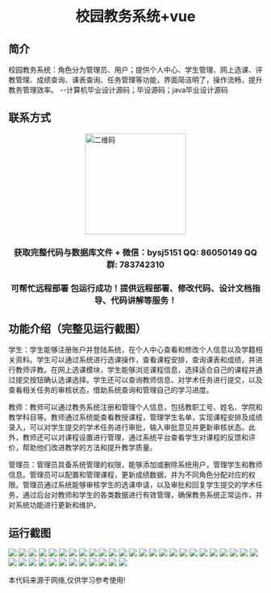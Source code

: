 <p><h1 align="center">校园教务系统+vue</h1></p>

## 简介
校园教务系统：角色分为管理员、用户；提供个人中心、学生管理、网上选课、评教管理、成绩查询、课表查询、任务管理等功能，界面简洁明了，操作流畅，提升教务管理效率。    --计算机毕业设计源码；毕设源码；java毕业设计源码


## 联系方式
<img src="https://bs-1329754181.cos.ap-shanghai.myqcloud.com/wx.jpg" alt="二维码" style="display: block; margin: 0 auto;" width="200px">
<p><h3 align="center">获取完整代码与数据库文件 + 微信：bysj5151 QQ: 86050149 QQ群: 783742310</h3></p>
<p><h3 align="center">可帮忙远程部署 包运行成功！提供远程部署、修改代码、设计文档指导、代码讲解等服务！</h3></p>

## 功能介绍（完整见运行截图）
学生：学生能够注册账户并登陆系统，在个人中心查看和修改个人信息以及学籍相关资料。学生可以通过系统进行选课操作，查看课程安排，查询课表和成绩，并进行教师评教。在网上选课模块，学生能够浏览课程信息，选择适合自己的课程并通过提交按钮确认选课选择。学生还可以查询教师信息、对学术任务进行提交，以及查看相关任务的审核状态，借助系统查询和管理自己的学习进度。

教师：教师可以通过教务系统注册和管理个人信息，包括教职工号、姓名、学院和教学科目等。教师通过系统能查看教授课程，管理学生名单，实现课程安排及成绩录入，可以对学生提交的学术任务进行审批，输入审批意见并更新审核状态。此外，教师还可以对课程设置进行管理，通过系统平台查看学生对课程的反馈和评价，帮助他们改进教学的方法和提升教学质量。

管理员：管理员具备系统管理的权限，能够添加或删除系统用户，管理学生和教师信息。管理员可以配置和管理课程，更新成绩数据，并为不同角色分配对应的权限。管理员通过系统能够审核学生的选课申请，以及审批和回复学生提交的学术任务，通过后台对教师和学生的各类数据进行有效管理，确保教务系统正常运作，并对系统功能进行更新和维护。


## 运行截图
![](https://bs-1329754181.cos.ap-shanghai.myqcloud.com/ssm/CampusAcademicSystem/img/001.jpg)
![](https://bs-1329754181.cos.ap-shanghai.myqcloud.com/ssm/CampusAcademicSystem/img/002.jpg)
![](https://bs-1329754181.cos.ap-shanghai.myqcloud.com/ssm/CampusAcademicSystem/img/003.jpg)
![](https://bs-1329754181.cos.ap-shanghai.myqcloud.com/ssm/CampusAcademicSystem/img/004.jpg)
![](https://bs-1329754181.cos.ap-shanghai.myqcloud.com/ssm/CampusAcademicSystem/img/005.jpg)
![](https://bs-1329754181.cos.ap-shanghai.myqcloud.com/ssm/CampusAcademicSystem/img/006.jpg)
![](https://bs-1329754181.cos.ap-shanghai.myqcloud.com/ssm/CampusAcademicSystem/img/007.jpg)
![](https://bs-1329754181.cos.ap-shanghai.myqcloud.com/ssm/CampusAcademicSystem/img/008.jpg)
![](https://bs-1329754181.cos.ap-shanghai.myqcloud.com/ssm/CampusAcademicSystem/img/009.jpg)
![](https://bs-1329754181.cos.ap-shanghai.myqcloud.com/ssm/CampusAcademicSystem/img/010.jpg)
![](https://bs-1329754181.cos.ap-shanghai.myqcloud.com/ssm/CampusAcademicSystem/img/011.jpg)
![](https://bs-1329754181.cos.ap-shanghai.myqcloud.com/ssm/CampusAcademicSystem/img/012.jpg)
![](https://bs-1329754181.cos.ap-shanghai.myqcloud.com/ssm/CampusAcademicSystem/img/013.jpg)
![](https://bs-1329754181.cos.ap-shanghai.myqcloud.com/ssm/CampusAcademicSystem/img/014.jpg)
![](https://bs-1329754181.cos.ap-shanghai.myqcloud.com/ssm/CampusAcademicSystem/img/015.jpg)
![](https://bs-1329754181.cos.ap-shanghai.myqcloud.com/ssm/CampusAcademicSystem/img/016.jpg)
![](https://bs-1329754181.cos.ap-shanghai.myqcloud.com/ssm/CampusAcademicSystem/img/017.jpg)
![](https://bs-1329754181.cos.ap-shanghai.myqcloud.com/ssm/CampusAcademicSystem/img/018.jpg)
![](https://bs-1329754181.cos.ap-shanghai.myqcloud.com/ssm/CampusAcademicSystem/img/019.jpg)
![](https://bs-1329754181.cos.ap-shanghai.myqcloud.com/ssm/CampusAcademicSystem/img/020.jpg)
![](https://bs-1329754181.cos.ap-shanghai.myqcloud.com/ssm/CampusAcademicSystem/img/021.jpg)
![](https://bs-1329754181.cos.ap-shanghai.myqcloud.com/ssm/CampusAcademicSystem/img/022.jpg)
![](https://bs-1329754181.cos.ap-shanghai.myqcloud.com/ssm/CampusAcademicSystem/img/023.jpg)
![](https://bs-1329754181.cos.ap-shanghai.myqcloud.com/ssm/CampusAcademicSystem/img/024.jpg)
![](https://bs-1329754181.cos.ap-shanghai.myqcloud.com/ssm/CampusAcademicSystem/img/025.jpg)
![](https://bs-1329754181.cos.ap-shanghai.myqcloud.com/ssm/CampusAcademicSystem/img/026.jpg)
![](https://bs-1329754181.cos.ap-shanghai.myqcloud.com/ssm/CampusAcademicSystem/img/027.jpg)
![](https://bs-1329754181.cos.ap-shanghai.myqcloud.com/ssm/CampusAcademicSystem/img/028.jpg)
![](https://bs-1329754181.cos.ap-shanghai.myqcloud.com/ssm/CampusAcademicSystem/img/029.jpg)
![](https://bs-1329754181.cos.ap-shanghai.myqcloud.com/ssm/CampusAcademicSystem/img/030.jpg)
![](https://bs-1329754181.cos.ap-shanghai.myqcloud.com/ssm/CampusAcademicSystem/img/031.jpg)
![](https://bs-1329754181.cos.ap-shanghai.myqcloud.com/ssm/CampusAcademicSystem/img/032.jpg)
![](https://bs-1329754181.cos.ap-shanghai.myqcloud.com/ssm/CampusAcademicSystem/img/033.jpg)
![](https://bs-1329754181.cos.ap-shanghai.myqcloud.com/ssm/CampusAcademicSystem/img/034.jpg)
![](https://bs-1329754181.cos.ap-shanghai.myqcloud.com/ssm/CampusAcademicSystem/img/035.jpg)
![](https://bs-1329754181.cos.ap-shanghai.myqcloud.com/ssm/CampusAcademicSystem/img/036.jpg)
![](https://bs-1329754181.cos.ap-shanghai.myqcloud.com/ssm/CampusAcademicSystem/img/037.jpg)

<p>本代码来源于网络,仅供学习参考使用!</p>
